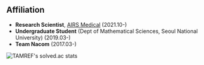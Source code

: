 ## Affiliation

- **Research Scientist**, [AIRS Medical](https://airs-medical.com/) (2021.10-)
- **Undergraduate Student** (Dept of Mathematical Sciences, Seoul National University) (2019.03-)
- **Team Nacom** (2017.03-)

![TAMREF's solved.ac stats](https://github-readme-solvedac.hyp3rflow.vercel.app/api/?handle=TAMREF)
